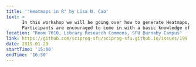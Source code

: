 ```yaml
---
title: '"Heatmaps in R" by Lisa N. Cao'
text: >
      In this workshop we will be going over how to generate Heatmaps, a type of visualization popular for describing high-dimensional datasets (such as genomic or spatial) through the use of colour grids. Participants will learn how to generate these maps using the heatmap() function in base R, and interactive heatmaps using the package heatmaply, which works on top of ggplot2. This workshop will be geared towards beginners.
      Participants are encouraged to come in with a basic knowledge of R functions and syntax structure, as well as some basic graphical knowledge including hex colour codes. Because this workshop will be made to be as accessible as possible, I highly encourage tentative participants to come anyways.
location: "Room 7010, Library Research Commons, SFU Burnaby Campus"
link: https://github.com/sciprog-sfu/sciprog-sfu.github.io/issues/199
date: 2019-01-29
startTime: '15:00'
endTime: '16:30'
---
```


